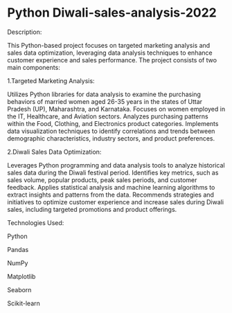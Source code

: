 # Python Diwali-sales-analysis-2022

Description:

This Python-based project focuses on targeted marketing analysis and sales data optimization, leveraging data analysis techniques to enhance customer experience and sales performance. The project consists of two main components:

1.Targeted Marketing Analysis:

Utilizes Python libraries for data analysis to examine the purchasing behaviors of married women aged 26-35 years in the states of Uttar Pradesh (UP), Maharashtra, and Karnataka.
Focuses on women employed in the IT, Healthcare, and Aviation sectors.
Analyzes purchasing patterns within the Food, Clothing, and Electronics product categories.
Implements data visualization techniques to identify correlations and trends between demographic characteristics, industry sectors, and product preferences.

2.Diwali Sales Data Optimization:

Leverages Python programming and data analysis tools to analyze historical sales data during the Diwali festival period.
Identifies key metrics, such as sales volume, popular products, peak sales periods, and customer feedback.
Applies statistical analysis and machine learning algorithms to extract insights and patterns from the data.
Recommends strategies and initiatives to optimize customer experience and increase sales during Diwali sales, including targeted promotions and product offerings.

Technologies Used:

Python

Pandas

NumPy

Matplotlib

Seaborn

Scikit-learn
